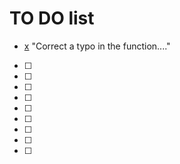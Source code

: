 # TO DO list

- [x](example) "Correct a typo in the function...."
- [ ]
- [ ]
- [ ] 
- [ ]
- [ ] 
- [ ]
- [ ] 
- [ ]
- [ ]  